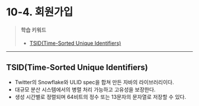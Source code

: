 # 10-4. 회원가입

> #### 학습 키워드
>
> * [TSID(Time-Sorted Unique Identifiers)](10-4..md#tsid-time-sorted-unique-identifiers)

***

## TSID(Time-Sorted Unique Identifiers)

* Twitter의 Snowflake와 ULID spec을 합쳐 만든 자바의 라이브러리이다.
* 대규모 분산 시스템에서의 병렬 처리 가능하고 고유성을 보장한다.
* 생성 시간별로 정렬되며 64비트의 정수 또는 13문자의 문자열로 저장할 수 있다.
